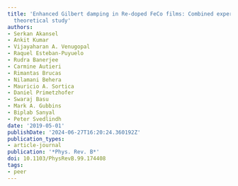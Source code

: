 ```yaml
---
title: 'Enhanced Gilbert damping in Re-doped FeCo films: Combined experimental and
  theoretical study'
authors:
- Serkan Akansel
- Ankit Kumar
- Vijayaharan A. Venugopal
- Raquel Esteban-Puyuelo
- Rudra Banerjee
- Carmine Autieri
- Rimantas Brucas
- Nilamani Behera
- Mauricio A. Sortica
- Daniel Primetzhofer
- Swaraj Basu
- Mark A. Gubbins
- Biplab Sanyal
- Peter Svedlindh
date: '2019-05-01'
publishDate: '2024-06-27T16:20:24.360192Z'
publication_types:
- article-journal
publication: '*Phys. Rev. B*'
doi: 10.1103/PhysRevB.99.174408
tags:
- peer
---
```

